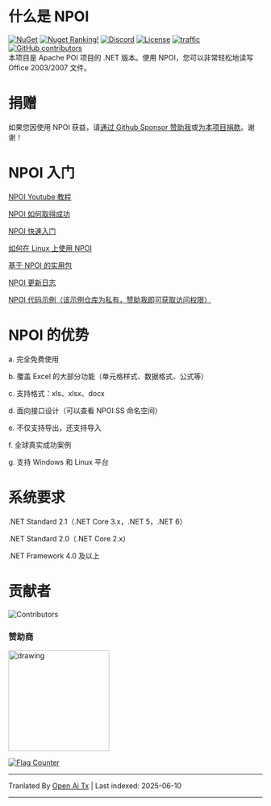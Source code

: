 什么是 NPOI
===================
[![NuGet](https://img.shields.io/nuget/dt/npoi)](https://www.nuget.org/packages/NPOI)
[![Nuget Ranking!](https://img.shields.io/badge/Nuget%20Ranking-268-red.svg)](https://github.com/nissl-lab/npoi/issues/1532)
[![Discord](https://img.shields.io/badge/Chat-Discord-d82679.svg?logo=discord&logoColor=white)](https://discord.gg/rABUseUHme)
[![License](https://img.shields.io/badge/License-Apache%202.0-blue.svg?style=flat-square&logo=Apache)](LICENSE)
[![traffic](https://api.segment.io/v1/pixel/track?data=ewogICJ3cml0ZUtleSI6ICJBV2NjaWd1UkhKODBuNkJ4WlI4cHRaRzBINzY0RmJObCIsCiAgInVzZXJJZCI6ICJ0b255cXVzIiwKICAiZXZlbnQiOiAiTlBPSSBIb21lcGFnZSIKfQ==
)](#)
<a href="https://github.com/nissl-lab/npoi/graphs/contributors">
    <img
      src="https://img.shields.io/github/contributors/nissl-lab/npoi?logo=github&label=contributors"
      alt="GitHub contributors"
    />
  </a>
<br />
本项目是 Apache POI 项目的 .NET 版本。使用 NPOI，您可以非常轻松地读写 Office 2003/2007 文件。<br />

捐赠
=========
如果您因使用 NPOI 获益，请[通过 Github Sponsor 赞助我](https://github.com/sponsors/tonyqus)或[为本项目捐款](https://github.com/nissl-lab/npoi/discussions/923)。谢谢！

NPOI 入门
============

[NPOI Youtube 教程](https://github.com/nissl-lab/npoi-tutorial)

[NPOI 如何取得成功](https://tonyqus.medium.com/how-npoi-succeeds-67ceb7333eb)

[NPOI 快速入门](https://github.com/nissl-lab/npoi/wiki/Getting-Started-with-NPOI)

[如何在 Linux 上使用 NPOI](https://github.com/nissl-lab/npoi/wiki/How-to-use-NPOI-on-Linux)

[基于 NPOI 的实用包](https://github.com/nissl-lab/npoi/wiki/ORM-on-NPOI)

[NPOI 更新日志](https://github.com/nissl-lab/npoi/wiki/Changelog)

[NPOI 代码示例（该示例仓库为私有，赞助我即可获取访问权限）](https://github.com/sponsors/tonyqus)

NPOI 的优势
=================
a. 完全免费使用

b. 覆盖 Excel 的大部分功能（单元格样式、数据格式、公式等）

c. 支持格式：xls、xlsx、docx

d. 面向接口设计（可以查看 NPOI.SS 命名空间）

e. 不仅支持导出，还支持导入

f. 全球真实成功案例

g. 支持 Windows 和 Linux 平台

系统要求
===================
.NET Standard 2.1（.NET Core 3.x，.NET 5，.NET 6）

.NET Standard 2.0（.NET Core 2.x）

.NET Framework 4.0 及以上

贡献者
===================
![Contributors](https://contrib.rocks/image?repo=nissl-lab/npoi)

### 赞助商
<img src="https://github.com/user-attachments/assets/88dd41a5-9c25-43dd-ba6b-2f4f82b60ecc" alt="drawing" width="200"/>

<a href="https://info.flagcounter.com/bndt"><img src="https://s01.flagcounter.com/count/bndt/bg_FFFFFF/txt_000000/border_CCCCCC/columns_3/maxflags_20/viewers_0/labels_1/pageviews_1/flags_0/percent_0/" alt="Flag Counter" border="0"></a>

---

Tranlated By [Open Ai Tx](https://github.com/OpenAiTx/OpenAiTx) | Last indexed: 2025-06-10

---
